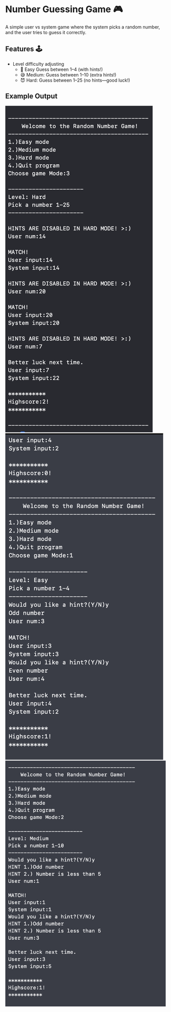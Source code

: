# Number Guessing Game 🎮
A simple user vs system game where the system picks a random number, and the user tries to guess it correctly.

## Features 🕹️
* Level difficulty adjusting
    - 👼 Easy Guess between 1–4 (with hints!)
    - 😅 Medium: Guess between 1–10 (extra hints!)
    - 😈 Hard: Guess between 1–25 (no hints—good luck!)

## Example Output
![image ](https://github.com/joselaraj/number_mini_game/blob/06221dd052573fac02927478aaab7f1f693d76e9/mini_game(1).png)
![image](https://github.com/joselaraj/number_mini_game/blob/14793d7723229ac97b9fb65e4e8969d7bd4c1efc/mini_game(2).png)
![image](https://github.com/joselaraj/number_mini_game/blob/721d0d7a2cafde6f98231482c7be35d44b6a8242/mini_game(3).png)



